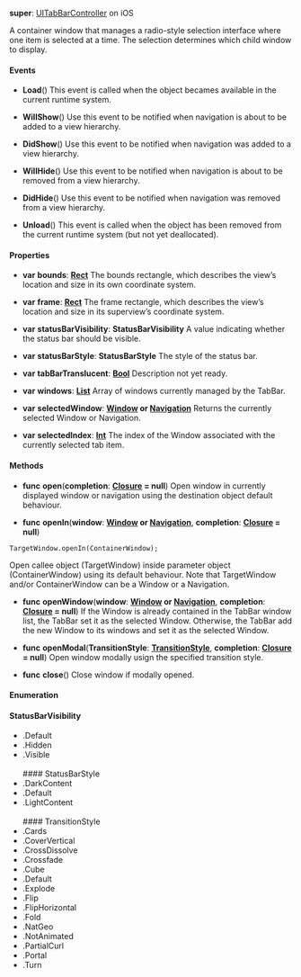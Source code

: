 **super**: [UITabBarController](UITabBarController.md) on iOS

A container window that manages a radio-style selection interface where one item is selected at a time. The selection determines which child window to display.

#### Events

* **Load**()
This event is called when the object becames available in the current runtime system.

* **WillShow**()
Use this event to be notified when navigation is about to be added to a view hierarchy.

* **DidShow**()
Use this event to be notified when navigation was added to a view hierarchy.

* **WillHide**()
Use this event to be notified when navigation is about to be removed from a view hierarchy.

* **DidHide**()
Use this event to be notified when navigation was removed from a view hierarchy.

* **Unload**()
This event is called when the object has been removed from the current runtime system (but not yet deallocated).



#### Properties

* **var** **bounds**: **[Rect](rect.md)**
The bounds rectangle, which describes the view’s location and size in its own coordinate system.

* **var** **frame**: **[Rect](rect.md)**
The frame rectangle, which describes the view’s location and size in its superview’s coordinate system.

* **var** **statusBarVisibility**: **StatusBarVisibility**
A value indicating whether the status bar should be visible.

* **var** **statusBarStyle**: **StatusBarStyle**
The style of the status bar.

* **var** **tabBarTranslucent**: **[Bool](../gravity/types.md)**
Description not yet ready.

* **var** **windows**: **[List](../gravity/lists.md)**
Array of windows currently managed by the TabBar.

* **var** **selectedWindow**: **[Window](window.md) or [Navigation](navigation.md)**
Returns the currently selected Window or Navigation.

* **var** **selectedIndex**: **[Int](../gravity/types.md)**
The index of the Window associated with the currently selected tab item.



#### Methods

* **func** **open**(**completion**: <strong>[Closure](../gravity/closures.md) = null</strong>)
Open window in currently displayed window or navigation using the destination object default behaviour.

* **func** **openIn**(**window**: <strong>[Window](window.md) or [Navigation](navigation.md)</strong>, **completion**: <strong>[Closure](../gravity/closures.md) = null</strong>)
<pre><code class="swift">TargetWindow.openIn(ContainerWindow);</code></pre>
Open callee object (TargetWindow) inside parameter object (ContainerWindow) using its default behaviour. Note that TargetWindow and/or ContainerWindow can be a Window or a Navigation.

* **func** **openWindow**(**window**: <strong>[Window](window.md) or [Navigation](navigation.md)</strong>, **completion**: <strong>[Closure](../gravity/closures.md) = null</strong>)
If the Window is already contained in the TabBar window list, the TabBar set it as the selected Window. Otherwise, the TabBar add the new Window to its windows and set it as the selected Window.

* **func** **openModal**(**TransitionStyle**: <strong><a href="#_enum_TransitionStyle">TransitionStyle</a></strong>, **completion**: <strong>[Closure](../gravity/closures.md) = null</strong>)
Open window modally usign the specified transition style.

* **func** **close**()
Close window if modally opened.





#### Enumeration

#### StatusBarVisibility
 * .Default
 * .Hidden
 * .Visible
<br><br>#### StatusBarStyle
 * .DarkContent
 * .Default
 * .LightContent
<br><br>#### TransitionStyle
 * .Cards
 * .CoverVertical
 * .CrossDissolve
 * .Crossfade
 * .Cube
 * .Default
 * .Explode
 * .Flip
 * .FlipHorizontal
 * .Fold
 * .NatGeo
 * .NotAnimated
 * .PartialCurl
 * .Portal
 * .Turn
<br><br>

